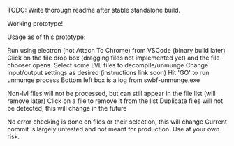 TODO: Write thorough readme after stable standalone build.

Working prototype!

Usage as of this prototype:

Run using electron (not Attach To Chrome) from VSCode (binary build later)
Click on the file drop box (dragging files not implemented yet) and the file chooser opens.
Select some LVL files to decompile/unmunge
Change input/output settings as desired (instructions link soon)
Hit 'GO' to run unmunge process
Bottom left box is a log from swbf-unmunge.exe

Non-lvl files will not be processed, but can still appear in the file list (will remove later)
Click on a file to remove it from the list
Duplicate files will not be detected, this will change in the future

No error checking is done on files or their selection, this will change
Current commit is largely untested and not meant for production. Use at your own risk.